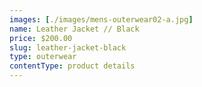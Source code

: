 ```yaml
---
images: [./images/mens-outerwear02-a.jpg]
name: Leather Jacket // Black
price: $200.00
slug: leather-jacket-black
type: outerwear
contentType: product details
---
```

